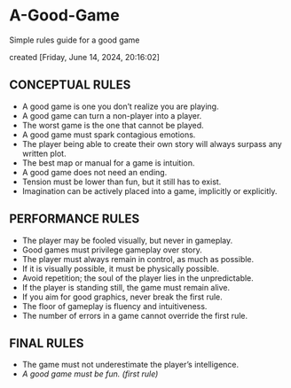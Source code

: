 # A-Good-Game
Simple rules guide for a good game

created [Friday, June 14, 2024, 20:16:02]

## CONCEPTUAL RULES
  - A good game is one you don’t realize you are playing.
  - A good game can turn a non-player into a player.
  - The worst game is the one that cannot be played.
  - A good game must spark contagious emotions.
  - The player being able to create their own story will always surpass any written plot.
  - The best map or manual for a game is intuition.
  - A good game does not need an ending.
  - Tension must be lower than fun, but it still has to exist.
  - Imagination can be actively placed into a game, implicitly or explicitly.

## PERFORMANCE RULES
  - The player may be fooled visually, but never in gameplay.
  - Good games must privilege gameplay over story.
  - The player must always remain in control, as much as possible.
  - If it is visually possible, it must be physically possible.
  - Avoid repetition; the soul of the player lies in the unpredictable.
  - If the player is standing still, the game must remain alive.
  - If you aim for good graphics, never break the first rule.
  - The floor of gameplay is fluency and intuitiveness.
  - The number of errors in a game cannot override the first rule.

## FINAL RULES
  - The game must not underestimate the player’s intelligence.
  - *A good game must be fun. (first rule)*
